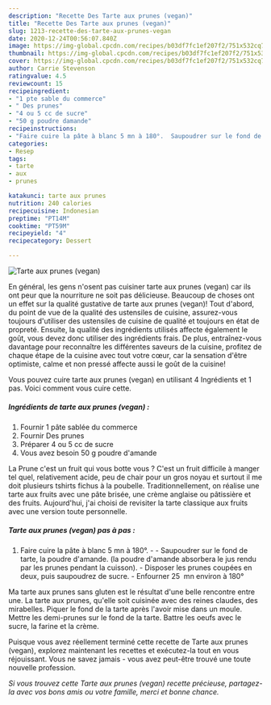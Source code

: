```yaml
---
description: "Recette Des Tarte aux prunes (vegan)"
title: "Recette Des Tarte aux prunes (vegan)"
slug: 1213-recette-des-tarte-aux-prunes-vegan
date: 2020-12-24T00:56:07.840Z
image: https://img-global.cpcdn.com/recipes/b03df7fc1ef207f2/751x532cq70/tarte-aux-prunes-vegan-photo-principale-de-la-recette.jpg
thumbnail: https://img-global.cpcdn.com/recipes/b03df7fc1ef207f2/751x532cq70/tarte-aux-prunes-vegan-photo-principale-de-la-recette.jpg
cover: https://img-global.cpcdn.com/recipes/b03df7fc1ef207f2/751x532cq70/tarte-aux-prunes-vegan-photo-principale-de-la-recette.jpg
author: Carrie Stevenson
ratingvalue: 4.5
reviewcount: 15
recipeingredient:
- "1 pte sable du commerce"
- " Des prunes"
- "4 ou 5 cc de sucre"
- "50 g poudre damande"
recipeinstructions:
- "Faire cuire la pâte à blanc 5 mn à 180°.  Saupoudrer sur le fond de tarte, la poudre d&#39;amande. (la poudre d&#39;amande absorbera le jus rendu par les prunes pendant la cuisson). Disposer les prunes coupées en deux, puis saupoudrez de sucre. Enfourner 25  mn environ à 180°"
categories:
- Resep
tags:
- tarte
- aux
- prunes

katakunci: tarte aux prunes 
nutrition: 240 calories
recipecuisine: Indonesian
preptime: "PT14M"
cooktime: "PT59M"
recipeyield: "4"
recipecategory: Dessert

---
```



![Tarte aux prunes (vegan)](https://img-global.cpcdn.com/recipes/b03df7fc1ef207f2/751x532cq70/tarte-aux-prunes-vegan-photo-principale-de-la-recette.jpg)

En général, les gens n'osent pas cuisiner tarte aux prunes (vegan) car ils ont peur que la nourriture ne soit pas délicieuse. Beaucoup de choses ont un effet sur la qualité gustative de tarte aux prunes (vegan)! Tout d'abord, du point de vue de la qualité des ustensiles de cuisine, assurez-vous toujours d'utiliser des ustensiles de cuisine de qualité et toujours en état de propreté. Ensuite, la qualité des ingrédients utilisés affecte également le goût, vous devez donc utiliser des ingrédients frais. De plus, entraînez-vous davantage pour reconnaître les différentes saveurs de la cuisine, profitez de chaque étape de la cuisine avec tout votre cœur, car la sensation d'être optimiste, calme et non pressé affecte aussi le goût de la cuisine!

<!--inarticleads1-->

Vous pouvez cuire tarte aux prunes (vegan) en utilisant 4 Ingrédients et 1 pas. Voici comment vous cuire cette.

##### Ingrédients de tarte aux prunes (vegan) :

1. Fournir 1 pâte sablée du commerce
1. Fournir  Des prunes
1. Préparer 4 ou 5 cc de sucre
1. Vous avez besoin 50 g poudre d&#39;amande


La Prune c&#39;est un fruit qui vous botte vous ? C&#39;est un fruit difficile à manger tel quel, relativement acide, peu de chair pour un gros noyau et surtout il me doit plusieurs tshirts fichus à la poubelle. Traditionnellement, on réalise une tarte aux fruits avec une pâte brisée, une crème anglaise ou pâtissière et des fruits. Aujourd&#39;hui, j&#39;ai choisi de revisiter la tarte classique aux fruits avec une version toute personnelle. 

<!--inarticleads2-->

##### Tarte aux prunes (vegan) pas à pas :

1. Faire cuire la pâte à blanc 5 mn à 180°. -  - Saupoudrer sur le fond de tarte, la poudre d&#39;amande. (la poudre d&#39;amande absorbera le jus rendu par les prunes pendant la cuisson). - Disposer les prunes coupées en deux, puis saupoudrez de sucre. - Enfourner 25  mn environ à 180°


Ma tarte aux prunes sans gluten est le résultat d&#39;une belle rencontre entre une. La tarte aux prunes, qu&#39;elle soit cuisinée avec des reines claudes, des mirabelles. Piquer le fond de la tarte après l&#39;avoir mise dans un moule. Mettre les demi-prunes sur le fond de la tarte. Battre les oeufs avec le sucre, la farine et la crème. 

<!--inarticleads1-->

<p>
Puisque vous avez réellement terminé cette recette de Tarte aux prunes (vegan), explorez maintenant les recettes et exécutez-la tout en vous réjouissant. Vous ne savez jamais - vous avez peut-être trouvé une toute nouvelle profession.
</p>

<p>
<i>Si vous trouvez cette Tarte aux prunes (vegan) recette précieuse, partagez-la avec vos bons amis ou votre famille, merci et bonne chance.</i>
</p>
